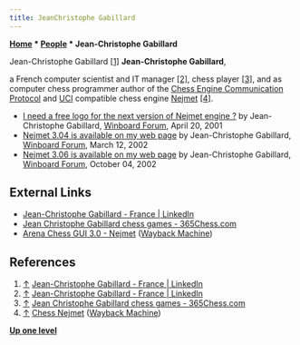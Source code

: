 ```yaml
---
title: JeanChristophe Gabillard
---
```

**[Home](Home "Home") \* [People](People "People") \* Jean-Christophe Gabillard**



 [](https://www.linkedin.com/in/jean-christophe-gabillard-69966147/) Jean-Christophe Gabillard <a id="cite-note-1" href="#cite-ref-1">[1]</a> 
**Jean-Christophe Gabillard**,  

a French computer scientist and IT manager <a id="cite-note-2" href="#cite-ref-2">[2]</a>, 
chess player <a id="cite-note-3" href="#cite-ref-3">[3]</a>, 
and as computer chess programmer author of the [Chess Engine Communication Protocol](Chess_Engine_Communication_Protocol "Chess Engine Communication Protocol") and [UCI](UCI "UCI") compatible chess engine [Nejmet](Nejmet "Nejmet") <a id="cite-note-4" href="#cite-ref-4">[4]</a>.






* [I need a free logo for the next version of Nejmet engine ?](http://www.open-aurec.com/wbforum/viewtopic.php?f=18&t=33598) by Jean-Christophe Gabillard, [Winboard Forum](Computer_Chess_Forums "Computer Chess Forums"), April 20, 2001
* [Nejmet 3.04 is available on my web page](http://www.open-aurec.com/wbforum/viewtopic.php?f=18&t=36411) by Jean-Christophe Gabillard, [Winboard Forum](Computer_Chess_Forums "Computer Chess Forums"), March 12, 2002
* [Nejmet 3.06 is available on my web page](http://www.open-aurec.com/wbforum/viewtopic.php?f=18&t=39389) by Jean-Christophe Gabillard, [Winboard Forum](Computer_Chess_Forums "Computer Chess Forums"), October 04, 2002


## External Links


* [Jean-Christophe Gabillard - France | LinkedIn](https://www.linkedin.com/in/jean-christophe-gabillard-69966147/)
* [Jean Christophe Gabillard chess games - 365Chess.com](https://www.365chess.com/players/Jean_Christophe_Gabillard)
* [Arena Chess GUI 3.0 - Nejmet](http://web.archive.org/web/20120106014239/http://www.playwitharena.com/?Partner_Chess_Engines:Nejmet%26nbsp%3B) ([Wayback Machine](https://en.wikipedia.org/wiki/Wayback_Machine))


## References


1. <a id="cite-ref-1" href="#cite-note-1">↑</a> [Jean-Christophe Gabillard - France | LinkedIn](https://www.linkedin.com/in/jean-christophe-gabillard-69966147/)
2. <a id="cite-ref-2" href="#cite-note-2">↑</a> [Jean-Christophe Gabillard - France | LinkedIn](https://www.linkedin.com/in/jean-christophe-gabillard-69966147/)
3. <a id="cite-ref-3" href="#cite-note-3">↑</a> [Jean Christophe Gabillard chess games - 365Chess.com](https://www.365chess.com/players/Jean_Christophe_Gabillard)
4. <a id="cite-ref-4" href="#cite-note-4">↑</a> [Chess Nejmet](http://web.archive.org/web/20120516202303/http://membres.multimania.fr/nejmet/) ([Wayback Machine](https://en.wikipedia.org/wiki/Wayback_Machine))

**[Up one level](People "People")**







 
